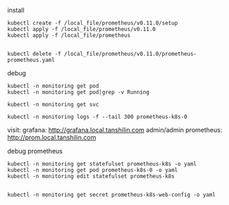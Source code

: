 
install
```shell
kubectl create -f /local_file/prometheus/v0.11.0/setup
kubectl apply -f /local_file/prometheus/v0.11.0
kubectl apply -f /local_file/prometheus
```

```shell

kubectl delete -f /local_file/prometheus/v0.11.0/prometheus-prometheus.yaml
```

debug
```shell
kubectl -n monitoring get pod
kubectl -n monitoring get pod|grep -v Running

kubectl -n monitoring get svc

kubectl -n monitoring logs -f --tail 300 prometheus-k8s-0
```

visit:
    grafana:        http://grafana.local.tanshilin.com          admin/admin
    prometheus:     http://prom.local.tanshilin.com


debug prometheus
```shell
kubectl -n monitoring get statefulset prometheus-k8s -o yaml
kubectl -n monitoring get pod prometheus-k8s-0 -o yaml
kubectl -n monitoring edit statefulset prometheus-k8s


kubectl -n monitoring get secret prometheus-k8s-web-config -o yaml
```